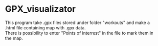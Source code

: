 # GPX_visualizator

This program take .gpx files stored under folder "workouts" and make a .html file containing map with .gpx data.  
There is possibility to enter "Points of interrest" in the file to mark them in the map.